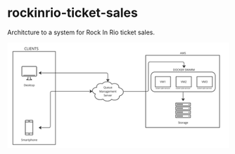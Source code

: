 # rockinrio-ticket-sales
Architcture to a system for Rock In Rio ticket sales.


![arch ticket sales](/images/arch.jpg)
